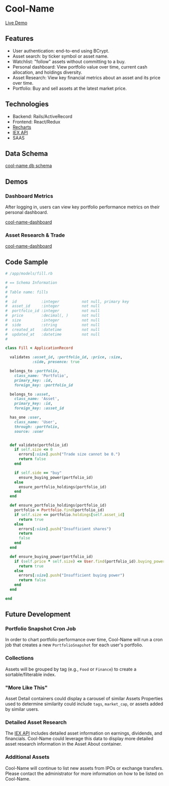 # Cool-Name
[Live Demo](https://yihwan-marketsim.herokuapp.com/#/)

## Features
* User authentication: end-to-end using BCrypt.
* Asset search: by ticker symbol or asset name.
* Watchlist: "follow" assets without committing to a buy.
* Personal dashboard: View portfolio value over time, current cash allocation, and holdings diversity.
* Asset Research: View key financial metrics about an asset and its price over time.
* Portfolio: Buy and sell assets at the latest market price.

## Technologies
* Backend: Rails/ActiveRecord
* Frontend: React/Redux
* [Recharts](https://github.com/recharts/recharts)
* [IEX API](https://iextrading.com/developer/docs/)
* SAAS

## Data Schema

[cool-name db schema](https://i.imgur.com/hd7EIOm.png)

## Demos
### Dashboard Metrics
After logging in, users can view key portfolio performance metrics on their personal dashboard.

[cool-name-dashboard](app/assets/images/cool-name_asset_detail-hd.gif)

### Asset Research & Trade
[cool-name-dashboard](app/assets/images/cool-name_asset_detail-hd.gif)

## Code Sample

```RUBY
# /app/models/fill.rb

# == Schema Information
#
# Table name: fills
#
#  id           :integer          not null, primary key
#  asset_id     :integer          not null
#  portfolio_id :integer          not null
#  price        :decimal(, )      not null
#  size         :integer          not null
#  side         :string           not null
#  created_at   :datetime         not null
#  updated_at   :datetime         not null
#

class Fill < ApplicationRecord

  validates :asset_id, :portfolio_id, :price, :size,
            :side, presence: true

  belongs_to :portfolio,
    class_name: 'Portfolio',
    primary_key: :id,
    foreign_key: :portfolio_id

  belongs_to :asset,
    class_name: 'Asset',
    primary_key: :id,
    foreign_key: :asset_id

  has_one :user,
    class_name: 'User',
    through: :portfolio,
    source: :user


  def validate(portfolio_id)
    if self.size <= 0
      errors[:size].push("Trade size cannot be 0.")
      return false
    end

    if self.side == "buy"
      ensure_buying_power(portfolio_id)
    else
      ensure_portfolio_holdings(portfolio_id)
    end
  end

  def ensure_portfolio_holdings(portfolio_id)
    portfolio = Portfolio.find(portfolio_id)
    if self.size <= portfolio.holdings[self.asset_id]
      return true
    else
      errors[:size].push("Insufficient shares")
      return
      false
    end
  end

  def ensure_buying_power(portfolio_id)
    if (self.price * self.size) <= User.find(portfolio_id).buying_power
      return true
    else
      errors[:size].push("Insufficient buying power")
      return false
    end
  end

end
```

## Future Development

### Portfolio Snapshot Cron Job
In order to chart portfolio performance over time, Cool-Name will run a cron job that creates a new `PortfolioSnapshot` for each user's portfolio.

### Collections
Assets will be grouped by tag (e.g., `Food` or `Finance`) to create a sortable/filterable index.

### "More Like This"
Asset Detail containers could display a carousel of similar Assets Properties used to determine similarity could include `tags`, `market_cap`, or assets added by similar users.

### Detailed Asset Research
The [IEX API](https://iextrading.com/developer/docs/) includes detailed asset information on earnings, dividends, and financials. Cool-Name could leverage this data to display more detailed asset research information in the Asset About container.

### Additional Assets
Cool-Name will continue to list new assets from IPOs or exchange transfers. Please contact the administrator for more information on how to be listed on Cool-Name.
